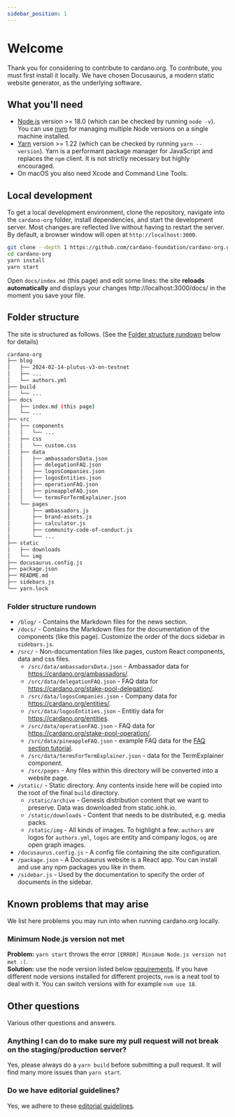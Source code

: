 ```yaml
---
sidebar_position: 1
---
```


# Welcome

Thank you for considering to contribute to cardano.org. To contribute, you must first install it locally. We have chosen Docusaurus, a modern static website generator, as the underlying software.

## What you'll need

- [Node.js](https://nodejs.org/en/download/) version >= 18.0 (which can be checked by running `node -v`). You can use [nvm](https://github.com/nvm-sh/nvm) for managing multiple Node versions on a single machine installed.
- [Yarn](https://yarnpkg.com/en/) version >= 1.22 (which can be checked by running `yarn --version`). Yarn is a performant package manager for JavaScript and replaces the `npm` client. It is not strictly necessary but highly encouraged.
- On macOS you also need Xcode and Command Line Tools.

## Local development

To get a local development environment, clone the repository, navigate into the `cardano-org` folder, install dependencies, and start the development server. Most changes are reflected live without having to restart the server. By default, a browser window will open at `http://localhost:3000`.

```sh
git clone --depth 1 https://github.com/cardano-foundation/cardano-org.git
cd cardano-org
yarn install
yarn start
```

Open `docs/index.md` (this page) and edit some lines: the site **reloads automatically** and displays your changes http://localhost:3000/docs/ in the moment you save your file.

## Folder structure

The site is structured as follows. (See the [Folder structure rundown](#folder-structure-rundown) below for details)

```sh
cardano-org
├── blog
│   ├── 2024-02-14-plutus-v3-on-testnet
│   ├── ...
│   └── authors.yml
├── build
│   └── ...
├── docs
│   ├── index.md (this page)
│   └── ...
├── src
│   ├── components
│   │   └── ...
│   ├── css
│   │   └── custom.css
│   ├── data
│   │   ├── ambassadorsData.json
│   │   ├── delegationFAQ.json
│   │   ├── logosCompanies.json
│   │   ├── logosEntities.json
│   │   ├── operationFAQ.json
│   │   ├── pineappleFAQ.json
│   │   └── termsForTermExplainer.json
│   └── pages
│       ├── ambassadors.js
│       ├── brand-assets.js
│       ├── calculator.js
│       ├── community-code-of-conduct.js
│       └── ...
├── static
│   ├── downloads
│   └── img
├── docusaurus.config.js
├── package.json
├── README.md
├── sidebars.js
└── yarn.lock
```

### Folder structure rundown

- `/blog/` - Contains the Markdown files for the news section.
- `/docs/` - Contains the Markdown files for the documentation of the components (like this page). Customize the order of the docs sidebar in `sidebars.js`.
- `/src/` - Non-documentation files like pages, custom React components, data and css files.
  - `/src/data/ambassadorsData.json` - Ambassador data for https://cardano.org/ambassadors/.
  - `/src/data/delegationFAQ.json` - FAQ data for https://cardano.org/stake-pool-delegation/.
  - `/src/data/logosCompanies.json` - Company data for https://cardano.org/entities/.
  - `/src/data/logosEntities.json` - Entitiy data for https://cardano.org/entities.
  - `/src/data/operationFAQ.json` - FAQ data for https://cardano.org/stake-pool-operation/.
  - `/src/data/pineappleFAQ.json` - example FAQ data for the [FAQ section tutorial](/docs/tutorial/faq-component).
  - `/src/data/termsForTermExplainer.json` - data for the TermExplainer component.
  - `/src/pages` - Any files within this directory will be converted into a website page.
- `/static/` - Static directory. Any contents inside here will be copied into the root of the final `build` directory.
  - `/static/archive` - Genesis distribution content that we want to preserve. Data was downloaded from static.iohk.io.
  - `/static/downloads` - Content that needs to be distributed, e.g. media packs.
  - `/static/img` - All kinds of images. To highlight a few: `authors` are logos for `authors.yml`, `logos` are entity and company logos, `og` are open graph images.
- `/docusaurus.config.js` - A config file containing the site configuration.
- `/package.json` - A Docusaurus website is a React app. You can install and use any npm packages you like in them.
- `/sidebar.js` - Used by the documentation to specify the order of documents in the sidebar.


## Known problems that may arise
We list here problems you may run into when running cardano.org locally.

### Minimum Node.js version not met 
**Problem:** `yarn start` throws the error `[ERROR] Minimum Node.js version not met :(`.  
**Solution:** use the node version listed below [requirements](#requirements). If you have different node versions installed for different projects, `nvm` is a neat tool to deal with it. You can switch versions with for example `nvm use 18`.

## Other questions
Various other questions and answers.

### Anything I can do to make sure my pull request will not break on the staging/production server?
Yes, please always do a `yarn build` before submitting a pull request. It will find many more issues than `yarn start`.

### Do we have editorial guidelines?
Yes, we adhere to these [editorial guidelines](/docs/glossary).
 

